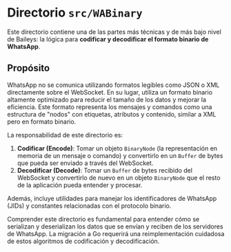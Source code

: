 # Directorio `src/WABinary`

Este directorio contiene una de las partes más técnicas y de más bajo nivel de Baileys: la lógica para **codificar y decodificar el formato binario de WhatsApp**.

## Propósito

WhatsApp no se comunica utilizando formatos legibles como JSON o XML directamente sobre el WebSocket. En su lugar, utiliza un formato binario altamente optimizado para reducir el tamaño de los datos y mejorar la eficiencia. Este formato representa los mensajes y comandos como una estructura de "nodos" con etiquetas, atributos y contenido, similar a XML pero en formato binario.

La responsabilidad de este directorio es:

1.  **Codificar (Encode)**: Tomar un objeto `BinaryNode` (la representación en memoria de un mensaje o comando) y convertirlo en un `Buffer` de bytes que pueda ser enviado a través del WebSocket.
2.  **Decodificar (Decode)**: Tomar un `Buffer` de bytes recibido del WebSocket y convertirlo de nuevo en un objeto `BinaryNode` que el resto de la aplicación pueda entender y procesar.

Además, incluye utilidades para manejar los identificadores de WhatsApp (JIDs) y constantes relacionadas con el protocolo binario.

Comprender este directorio es fundamental para entender cómo se serializan y deserializan los datos que se envían y reciben de los servidores de WhatsApp. La migración a Go requerirá una reimplementación cuidadosa de estos algoritmos de codificación y decodificación.
